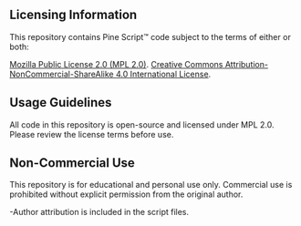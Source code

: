 ## Licensing Information
This repository contains Pine Script™ code subject to the terms of either or both:

[Mozilla Public License 2.0 (MPL 2.0)](https://mozilla.org/MPL/2.0/). 
[Creative Commons Attribution-NonCommercial-ShareAlike 4.0 International License](https://creativecommons.org/licenses/by-nc-sa/4.0/).

## Usage Guidelines
All code in this repository is open-source and licensed under MPL 2.0. Please review the license terms before use.

## Non-Commercial Use
This repository is for educational and personal use only. Commercial use is prohibited without explicit permission from the original author.

-Author attribution is included in the script files.
